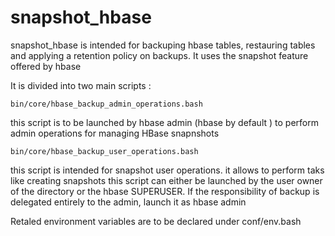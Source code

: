 # snapshot_hbase
snapshot_hbase is intended for backuping hbase tables, restauring tables
and applying a retention policy on backups.
It uses the snapshot feature offered by hbase

It is divided into two main scripts :

```
bin/core/hbase_backup_admin_operations.bash
```
this script is to be launched by hbase admin (hbase by default ) to perform
admin operations for managing HBase snapnshots

```
bin/core/hbase_backup_user_operations.bash
```
this script is intended for snapshot user operations. it allows to perform
taks like  creating snapshots
this script can either be launched by the user owner of the directory
or the hbase SUPERUSER. If the responsibility of backup is delegated entirely
to the admin, launch it as hbase admin



Retaled environment variables are to be declared under conf/env.bash
